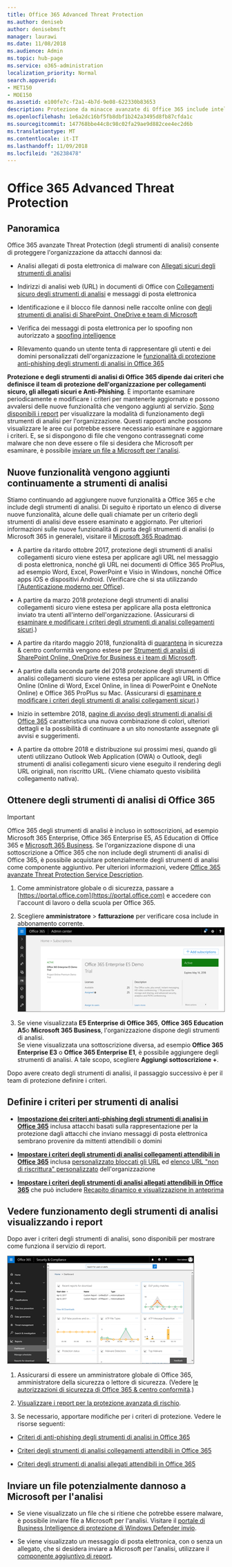 ```yaml
---
title: Office 365 Advanced Threat Protection
ms.author: deniseb
author: denisebmsft
manager: laurawi
ms.date: 11/08/2018
ms.audience: Admin
ms.topic: hub-page
ms.service: o365-administration
localization_priority: Normal
search.appverid:
- MET150
- MOE150
ms.assetid: e100fe7c-f2a1-4b7d-9e08-622330b83653
description: Protezione da minacce avanzate di Office 365 include intelligence spoofing, collegamenti sicuri, gli allegati sicuri e funzionalità avanzate di anti-phishing. Protezione avanzata di rischio viene inoltre esteso per i file in SharePoint Online, OneDrive for Business e Teams Microsoft.
ms.openlocfilehash: 1e6a2dc16bf5fb8dbf1b242a3495d8fb87cfda1c
ms.sourcegitcommit: 147768bbe44c8c98c02fa29ae9d882cee4ec2d6b
ms.translationtype: MT
ms.contentlocale: it-IT
ms.lasthandoff: 11/09/2018
ms.locfileid: "26238478"
---
```

# <a name="office-365-advanced-threat-protection"></a>Office 365 Advanced Threat Protection

## <a name="overview"></a>Panoramica

Office 365 avanzate Threat Protection (degli strumenti di analisi) consente di proteggere l'organizzazione da attacchi dannosi da:
  
- Analisi allegati di posta elettronica di malware con [Allegati sicuri degli strumenti di analisi](atp-safe-attachments.md)
    
- Indirizzi di analisi web (URL) in documenti di Office con [Collegamenti sicuro degli strumenti di analisi](atp-safe-links.md) e messaggi di posta elettronica
    
- Identificazione e il blocco file dannosi nelle raccolte online con [degli strumenti di analisi di SharePoint, OneDrive e team di Microsoft](atp-for-spo-odb-and-teams.md)
    
- Verifica dei messaggi di posta elettronica per lo spoofing non autorizzato a [spoofing intelligence](learn-about-spoof-intelligence.md)
    
- Rilevamento quando un utente tenta di rappresentare gli utenti e dei domini personalizzati dell'organizzazione le [funzionalità di protezione anti-phishing degli strumenti di analisi in Office 365](atp-anti-phishing.md)
    
**Protezione e degli strumenti di analisi di Office 365 dipende dai criteri che definisce il team di protezione dell'organizzazione per collegamenti sicuro, gli allegati sicuri e Anti-Phishing**. È importante esaminare periodicamente e modificare i criteri per mantenerle aggiornato e possono avvalersi delle nuove funzionalità che vengono aggiunti al servizio. [Sono disponibili i report](view-reports-for-atp.md) per visualizzare la modalità di funzionamento degli strumenti di analisi per l'organizzazione. Questi rapporti anche possono visualizzare le aree cui potrebbe essere necessario esaminare e aggiornare i criteri. E, se si dispongono di file che vengono contrassegnati come malware che non deve essere o file si desidera che Microsoft per esaminare, è possibile [inviare un file a Microsoft per l'analisi](#submit-a-suspicious-file-to-microsoft-for-analysis).

## <a name="new-features-are-continually-being-added-to-atp"></a>Nuove funzionalità vengono aggiunti continuamente a strumenti di analisi

Stiamo continuando ad aggiungere nuove funzionalità a Office 365 e che include degli strumenti di analisi. Di seguito è riportato un elenco di diverse nuove funzionalità, alcune delle quali chiamate per un criterio degli strumenti di analisi deve essere esaminato e aggiornato. Per ulteriori informazioni sulle nuove funzionalità di punta degli strumenti di analisi (o Microsoft 365 in generale), visitare il [Microsoft 365 Roadmap](https://www.microsoft.com/microsoft-365/roadmap?filters=O365).
  
- A partire da ritardo ottobre 2017, protezione degli strumenti di analisi collegamenti sicuro viene estesa per applicare agli URL nel messaggio di posta elettronica, nonché gli URL nei documenti di Office 365 ProPlus, ad esempio Word, Excel, PowerPoint e Visio in Windows, nonché Office apps iOS e dispositivi Android. (Verificare che si sta utilizzando [l'Autenticazione moderno per Office](https://docs.microsoft.com/office365/enterprise/modern-auth-for-office-2013-and-2016)).
    
- A partire da marzo 2018 protezione degli strumenti di analisi collegamenti sicuro viene estesa per applicare alla posta elettronica inviato tra utenti all'interno dell'organizzazione. (Assicurarsi di [esaminare e modificare i criteri degli strumenti di analisi collegamenti sicuri](set-up-atp-safe-links-policies.md).)

- A partire da ritardo maggio 2018, funzionalità di [quarantena](quarantine-email-messages.md) in sicurezza &amp; centro conformità vengono estese per [Strumenti di analisi di SharePoint Online, OneDrive for Business e i team di Microsoft](atp-for-spo-odb-and-teams.md).
 
- A partire dalla seconda parte del 2018 protezione degli strumenti di analisi collegamenti sicuro viene estesa per applicare agli URL in Office Online (Online di Word, Excel Online, in linea di PowerPoint e OneNote Online) e Office 365 ProPlus su Mac. (Assicurarsi di [esaminare e modificare i criteri degli strumenti di analisi collegamenti sicuri](set-up-atp-safe-links-policies.md).)

- Inizio in settembre 2018, [pagine di avviso degli strumenti di analisi di Office 365](atp-safe-links-warning-pages.md) caratteristica una nuova combinazione di colori, ulteriori dettagli e la possibilità di continuare a un sito nonostante assegnate gli avvisi e suggerimenti. 
 
- A partire da ottobre 2018 e distribuzione sui prossimi mesi, quando gli utenti utilizzano Outlook Web Application (OWA) o Outlook, degli strumenti di analisi collegamenti sicuro viene eseguito il rendering degli URL originali, non riscritto URL. (Viene chiamato questo visibilità collegamento nativa).

      
## <a name="get-office-365-atp"></a>Ottenere degli strumenti di analisi di Office 365

> [!IMPORTANT]
> Office 365 degli strumenti di analisi è incluso in sottoscrizioni, ad esempio Microsoft 365 Enterprise, Office 365 Enterprise E5, A5 Education di Office 365 e [Microsoft 365 Business](https://docs.microsoft.com/en-us/microsoft-365/business/security-features). Se l'organizzazione dispone di una sottoscrizione a Office 365 che non include degli strumenti di analisi di Office 365, è possibile acquistare potenzialmente degli strumenti di analisi come componente aggiuntivo. Per ulteriori informazioni, vedere [Office 365 avanzate Threat Protection Service Description](https://docs.microsoft.com/office365/servicedescriptions/office-365-advanced-threat-protection-service-description). 

1. Come amministratore globale o di sicurezza, passare a [https://portal.office.com](https://portal.office.com) e accedere con l'account di lavoro o della scuola per Office 365. 
    
2. Scegliere **amministratore** \> **fatturazione** per verificare cosa include in abbonamento corrente. <br/>![Come un amministratore globale acceda a portal.office.com e passare a amministrazione \> fatturazione](media/18a3546c-bd1f-4f49-82ec-0184909b42c2.png)
  
3. Se viene visualizzata **E5 Enterprise di Office 365**, **Office 365 Education A5**o **Microsoft 365 Business**, l'organizzazione dispone degli strumenti di analisi. <br/>Se viene visualizzata una sottoscrizione diversa, ad esempio **Office 365 Enterprise E3** o **Office 365 Enterprise E1**, è possibile aggiungere degli strumenti di analisi. A tale scopo, scegliere **Aggiungi sottoscrizione +**.
    
Dopo avere creato degli strumenti di analisi, il passaggio successivo è per il team di protezione definire i criteri. 
  
## <a name="define-policies-for-atp"></a>Definire i criteri per strumenti di analisi

- **[Impostazione dei criteri anti-phishing degli strumenti di analisi in Office 365](set-up-anti-phishing-policies.md)** inclusa attacchi basati sulla rappresentazione per la protezione dagli attacchi che inviano messaggi di posta elettronica sembrano provenire da mittenti attendibili o domini 

- **[Impostare i criteri degli strumenti di analisi collegamenti attendibili in Office 365](set-up-atp-safe-links-policies.md)** inclusa [personalizzato bloccati gli URL](set-up-a-custom-blocked-urls-list-wtih-atp.md) ed [elenco URL "non di riscrittura" personalizzato](set-up-a-custom-do-not-rewrite-urls-list-with-atp.md) dell'organizzazione
    
- **[Impostare i criteri degli strumenti di analisi allegati attendibili in Office 365](set-up-atp-safe-attachments-policies.md)** che può includere [Recapito dinamico e visualizzazione in anteprima](dynamic-delivery-and-previewing.md)
  
## <a name="see-how-atp-is-working-by-viewing-reports"></a>Vedere funzionamento degli strumenti di analisi visualizzando i report

Dopo aver i criteri degli strumenti di analisi, sono disponibili per mostrare come funziona il servizio di report.

[![La sicurezza &amp; dashboard centro conformità risulta utile per determinare dove funzioni avanzate Threat Protection](media/6b213d34-adbb-44af-8549-be9a7e2db087.png)](view-reports-for-atp.md)
  
1. Assicurarsi di essere un amministratore globale di Office 365, amministratore della sicurezza o lettore di sicurezza. (Vedere [le autorizzazioni di sicurezza di Office 365 &amp; centro conformità](permissions-in-the-security-and-compliance-center.md).)
    
2. [Visualizzare i report per la protezione avanzata di rischio](view-reports-for-atp.md).
    
3. Se necessario, apportare modifiche per i criteri di protezione. Vedere le risorse seguenti:

  - [Criteri di anti-phishing degli strumenti di analisi in Office 365](set-up-anti-phishing-policies.md)
    
  - [Criteri degli strumenti di analisi collegamenti attendibili in Office 365](set-up-atp-safe-links-policies.md)
    
  - [Criteri degli strumenti di analisi allegati attendibili in Office 365](set-up-atp-safe-attachments-policies.md)
    
    
## <a name="submit-a-suspicious-file-to-microsoft-for-analysis"></a>Inviare un file potenzialmente dannoso a Microsoft per l'analisi

- Se viene visualizzato un file che si ritiene che potrebbe essere malware, è possibile inviare file a Microsoft per l'analisi. Visitare il [portale di Business Intelligence di protezione di Windows Defender invio](https://go.microsoft.com/fwlink/?linkid=857185).

- Se viene visualizzato un messaggio di posta elettronica, con o senza un allegato, che si desidera inviare a Microsoft per l'analisi, utilizzare il [componente aggiuntivo di report](enable-the-report-message-add-in.md). 
  

